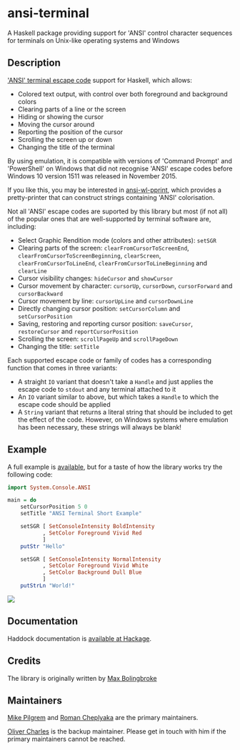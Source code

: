 ansi-terminal
=============

A Haskell package providing support for 'ANSI' control character sequences for
terminals on Unix-like operating systems and Windows

Description
-----------

['ANSI' terminal escape code](http://en.wikipedia.org/wiki/ANSI_escape_sequences)
support for Haskell, which allows:
-   Colored text output, with control over both foreground and background
    colors
-   Clearing parts of a line or the screen
-   Hiding or showing the cursor
-   Moving the cursor around
-   Reporting the position of the cursor
-   Scrolling the screen up or down
-   Changing the title of the terminal

By using emulation, it is compatible with versions of 'Command Prompt' and
'PowerShell' on Windows that did not recognise 'ANSI' escape codes before
Windows 10 version 1511 was released in November 2015.

If you like this, you may be interested in
[ansi-wl-pprint](http://github.com/batterseapower/ansi-wl-pprint), which
provides a pretty-printer that can construct strings containing 'ANSI'
colorisation.

Not all 'ANSI' escape codes are suported by this library but most (if not
all) of the popular ones that are well-supported by terminal software are,
including:
-   Select Graphic Rendition mode (colors and other attributes): `setSGR`
-   Clearing parts of the screen: `clearFromCursorToScreenEnd`,
    `clearFromCursorToScreenBeginning`, `clearScreen`,
    `clearFromCursorToLineEnd`, `clearFromCursorToLineBeginning` and
    `clearLine`
-   Cursor visibility changes: `hideCursor` and `showCursor`
-   Cursor movement by character: `cursorUp`, `cursorDown`, `cursorForward` and
    `cursorBackward`
-   Cursor movement by line: `cursorUpLine` and `cursorDownLine`
-   Directly changing cursor position: `setCursorColumn` and `setCursorPosition`
-   Saving, restoring and reporting cursor position: `saveCursor`,
    `restoreCursor` and `reportCursorPosition`
-   Scrolling the screen: `scrollPageUp` and `scrollPageDown`
-   Changing the title: `setTitle`

Each supported escape code or family of codes has a corresponding
function that comes in three variants:

-   A straight `IO` variant that doesn't take a `Handle` and just applies the
    escape code to `stdout` and any terminal attached to it
-   An `IO` variant similar to above, but which takes a `Handle` to which the
    escape code should be applied
-   A `String` variant that returns a literal string that should be
    included to get the effect of the code. However, on Windows systems where
    emulation has been necessary, these strings will always be blank!

Example
-------

A full example is
[available](https://github.com/UnkindPartition/ansi-terminal/blob/master/app/Example.hs),
but for a taste of how the library works try the following code:

``` haskell
import System.Console.ANSI

main = do
    setCursorPosition 5 0
    setTitle "ANSI Terminal Short Example"

    setSGR [ SetConsoleIntensity BoldIntensity
           , SetColor Foreground Vivid Red
           ]
    putStr "Hello"

    setSGR [ SetConsoleIntensity NormalIntensity
           , SetColor Foreground Vivid White
           , SetColor Background Dull Blue
           ]
    putStrLn "World!"
```

![](https://raw.githubusercontent.com/feuerbach/ansi-terminal/master/example.png)

Documentation
-------------

Haddock documentation is [available at
Hackage](http://hackage.haskell.org/packages/archive/ansi-terminal/latest/doc/html/System-Console-ANSI.html).

Credits
-------

The library is originally written by [Max Bolingbroke](https://github.com/batterseapower)

Maintainers
-----------

[Mike Pilgrem](https://github.com/mpilgrem) and [Roman Cheplyaka](https://github.com/UnkindPartition) are the primary maintainers.

[Oliver Charles](https://github.com/ocharles) is the backup maintainer. Please
get in touch with him if the primary maintainers cannot be reached.
